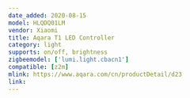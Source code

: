 ```yaml
---
date_added: 2020-08-15
model: HLQDQ01LM
vendor: Xiaomi
title: Aqara T1 LED Controller
category: light
supports: on/off, brightness
zigbeemodel: ['lumi.light.cbacn1']
compatible: [z2m]
mlink: https://www.aqara.com/cn/productDetail/d23
link: 
---
```

